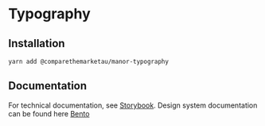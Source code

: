 # Typography

## Installation

`yarn add @comparethemarketau/manor-typography`


## Documentation

For technical documentation, see [Storybook](https://services.dev.comparethemarket.cloud/manor/?path=/docs/foundation-typography--h-1).
Design system documentation can be found here [Bento](https://zeroheight.com/9942937b5/p/32b269-typography)
